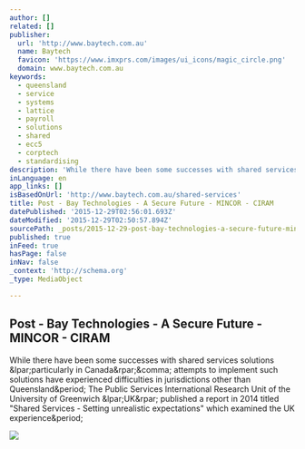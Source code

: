 ```yaml
---
author: []
related: []
publisher:
  url: 'http://www.baytech.com.au'
  name: Baytech
  favicon: 'https://www.imxprs.com/images/ui_icons/magic_circle.png'
  domain: www.baytech.com.au
keywords:
  - queensland
  - service
  - systems
  - lattice
  - payroll
  - solutions
  - shared
  - ecc5
  - corptech
  - standardising
description: 'While there have been some successes with shared services solutions (particularly in Canada), attempts to implement such solutions have experienced difficulties in jurisdictions other than Queensland. The Public Services International Research Unit of the University of Greenwich (UK) published a report in 2014 titled "Shared Services - Setting unrealistic expectations" which examined the UK experience.'
inLanguage: en
app_links: []
isBasedOnUrl: 'http://www.baytech.com.au/shared-services'
title: Post - Bay Technologies - A Secure Future - MINCOR - CIRAM
datePublished: '2015-12-29T02:56:01.693Z'
dateModified: '2015-12-29T02:50:57.894Z'
sourcePath: _posts/2015-12-29-post-bay-technologies-a-secure-future-mincor-ciram.md
published: true
inFeed: true
hasPage: false
inNav: false
_context: 'http://schema.org'
_type: MediaObject

---
```

<article style=""><h1>Post - Bay Technologies - A Secure Future - MINCOR - CIRAM</h1><p>While there have been some successes with shared services solutions &amp;lpar;particularly in Canada&amp;rpar;&amp;comma; attempts to implement such solutions have experienced difficulties in jurisdictions other than Queensland&amp;period; The Public Services International Research Unit of the University of Greenwich &amp;lpar;UK&amp;rpar; published a report in 2014 titled "Shared Services - Setting unrealistic expectations" which examined the UK experience&amp;period;</p><img src="https://lh3.googleusercontent.com/3KD_2UAOsoCN3hdyBxpydh1Hsmkfbo8LYBrnymA93fzfoU8N9uyLbZRbol9adQ2mvNEVUBi9f_H3PS_J=s1600" /></article>